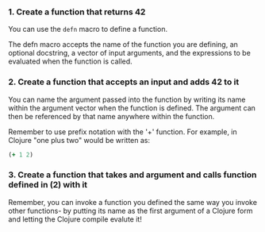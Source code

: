 ### 1. Create a function that returns 42

You can use the `defn` macro to define a function.

The defn macro accepts the name of the function you are defining, an optional docstring, a vector of input arguments, and the expressions to be evaluated when the function is called.


### 2. Create a function that accepts an input and adds 42 to it 

You can name the argument passed into the function by writing its name within the argument vector when the function is defined. The argument can then be referenced by that name anywhere within the function.

Remember to use prefix notation with the '+' function. For example, in Clojure "one plus two" would be written as:

```clojure
(+ 1 2)
```

### 3. Create a function that takes and argument and calls function defined in (2) with it

Remember, you can invoke a function you defined the same way you invoke other functions- by putting its name as the first argument of a Clojure form and letting the Clojure compile evalute it!
